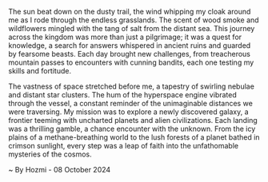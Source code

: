 
The sun beat down on the dusty trail, the wind whipping my cloak around me as I rode through the endless grasslands. The scent of wood smoke and wildflowers mingled with the tang of salt from the distant sea. This journey across the kingdom was more than just a pilgrimage; it was a quest for knowledge, a search for answers whispered in ancient ruins and guarded by fearsome beasts. Each day brought new challenges, from treacherous mountain passes to encounters with cunning bandits, each one testing my skills and fortitude. 

The vastness of space stretched before me, a tapestry of swirling nebulae and distant star clusters. The hum of the hyperspace engine vibrated through the vessel, a constant reminder of the unimaginable distances we were traversing. My mission was to explore a newly discovered galaxy, a frontier teeming with uncharted planets and alien civilizations. Each landing was a thrilling gamble, a chance encounter with the unknown. From the icy plains of a methane-breathing world to the lush forests of a planet bathed in crimson sunlight, every step was a leap of faith into the unfathomable mysteries of the cosmos. 

~ By Hozmi - 08 October 2024
